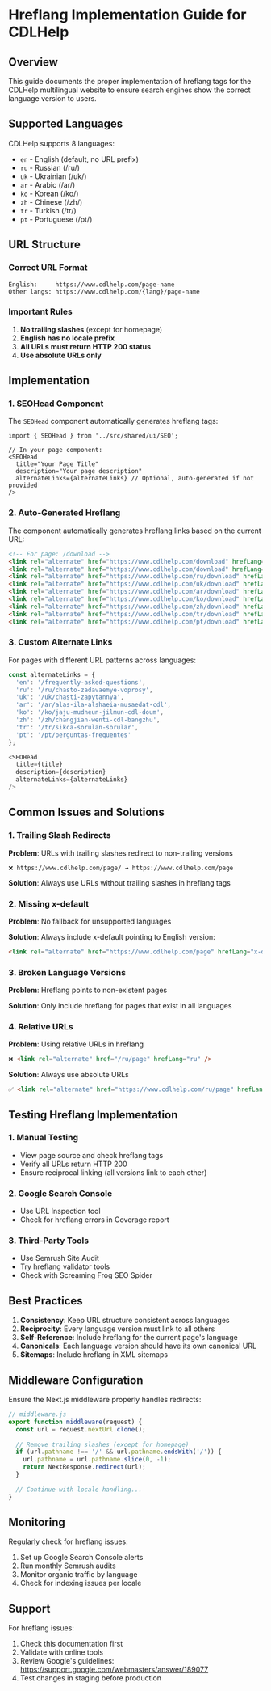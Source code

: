 # Hreflang Implementation Guide for CDLHelp

## Overview

This guide documents the proper implementation of hreflang tags for the CDLHelp multilingual website to ensure search engines show the correct language version to users.

## Supported Languages

CDLHelp supports 8 languages:
- `en` - English (default, no URL prefix)
- `ru` - Russian (/ru/)
- `uk` - Ukrainian (/uk/)
- `ar` - Arabic (/ar/)
- `ko` - Korean (/ko/)
- `zh` - Chinese (/zh/)
- `tr` - Turkish (/tr/)
- `pt` - Portuguese (/pt/)

## URL Structure

### Correct URL Format
```
English:     https://www.cdlhelp.com/page-name
Other langs: https://www.cdlhelp.com/{lang}/page-name
```

### Important Rules
1. **No trailing slashes** (except for homepage)
2. **English has no locale prefix**
3. **All URLs must return HTTP 200 status**
4. **Use absolute URLs only**

## Implementation

### 1. SEOHead Component

The `SEOHead` component automatically generates hreflang tags:

```tsx
import { SEOHead } from '../src/shared/ui/SEO';

// In your page component:
<SEOHead
  title="Your Page Title"
  description="Your page description"
  alternateLinks={alternateLinks} // Optional, auto-generated if not provided
/>
```

### 2. Auto-Generated Hreflang

The component automatically generates hreflang links based on the current URL:

```html
<!-- For page: /download -->
<link rel="alternate" href="https://www.cdlhelp.com/download" hrefLang="x-default" />
<link rel="alternate" href="https://www.cdlhelp.com/download" hrefLang="en" />
<link rel="alternate" href="https://www.cdlhelp.com/ru/download" hrefLang="ru" />
<link rel="alternate" href="https://www.cdlhelp.com/uk/download" hrefLang="uk" />
<link rel="alternate" href="https://www.cdlhelp.com/ar/download" hrefLang="ar" />
<link rel="alternate" href="https://www.cdlhelp.com/ko/download" hrefLang="ko" />
<link rel="alternate" href="https://www.cdlhelp.com/zh/download" hrefLang="zh" />
<link rel="alternate" href="https://www.cdlhelp.com/tr/download" hrefLang="tr" />
<link rel="alternate" href="https://www.cdlhelp.com/pt/download" hrefLang="pt" />
```

### 3. Custom Alternate Links

For pages with different URL patterns across languages:

```javascript
const alternateLinks = {
  'en': '/frequently-asked-questions',
  'ru': '/ru/chasto-zadavaemye-voprosy',
  'uk': '/uk/chasti-zapytannya',
  'ar': '/ar/alas-ila-alshaeia-musaedat-cdl',
  'ko': '/ko/jaju-mudneun-jilmun-cdl-doum',
  'zh': '/zh/changjian-wenti-cdl-bangzhu',
  'tr': '/tr/sikca-sorulan-sorular',
  'pt': '/pt/perguntas-frequentes'
};

<SEOHead
  title={title}
  description={description}
  alternateLinks={alternateLinks}
/>
```

## Common Issues and Solutions

### 1. Trailing Slash Redirects

**Problem**: URLs with trailing slashes redirect to non-trailing versions
```
❌ https://www.cdlhelp.com/page/ → https://www.cdlhelp.com/page
```

**Solution**: Always use URLs without trailing slashes in hreflang tags

### 2. Missing x-default

**Problem**: No fallback for unsupported languages

**Solution**: Always include x-default pointing to English version:
```html
<link rel="alternate" href="https://www.cdlhelp.com/page" hrefLang="x-default" />
```

### 3. Broken Language Versions

**Problem**: Hreflang points to non-existent pages

**Solution**: Only include hreflang for pages that exist in all languages

### 4. Relative URLs

**Problem**: Using relative URLs in hreflang
```html
❌ <link rel="alternate" href="/ru/page" hrefLang="ru" />
```

**Solution**: Always use absolute URLs
```html
✅ <link rel="alternate" href="https://www.cdlhelp.com/ru/page" hrefLang="ru" />
```

## Testing Hreflang Implementation

### 1. Manual Testing
- View page source and check hreflang tags
- Verify all URLs return HTTP 200
- Ensure reciprocal linking (all versions link to each other)

### 2. Google Search Console
- Use URL Inspection tool
- Check for hreflang errors in Coverage report

### 3. Third-Party Tools
- Use Semrush Site Audit
- Try hreflang validator tools
- Check with Screaming Frog SEO Spider

## Best Practices

1. **Consistency**: Keep URL structure consistent across languages
2. **Reciprocity**: Every language version must link to all others
3. **Self-Reference**: Include hreflang for the current page's language
4. **Canonicals**: Each language version should have its own canonical URL
5. **Sitemaps**: Include hreflang in XML sitemaps

## Middleware Configuration

Ensure the Next.js middleware properly handles redirects:

```javascript
// middleware.js
export function middleware(request) {
  const url = request.nextUrl.clone();
  
  // Remove trailing slashes (except for homepage)
  if (url.pathname !== '/' && url.pathname.endsWith('/')) {
    url.pathname = url.pathname.slice(0, -1);
    return NextResponse.redirect(url);
  }
  
  // Continue with locale handling...
}
```

## Monitoring

Regularly check for hreflang issues:
1. Set up Google Search Console alerts
2. Run monthly Semrush audits
3. Monitor organic traffic by language
4. Check for indexing issues per locale

## Support

For hreflang issues:
1. Check this documentation first
2. Validate with online tools
3. Review Google's guidelines: https://support.google.com/webmasters/answer/189077
4. Test changes in staging before production